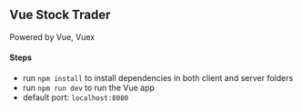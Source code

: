 ## Vue Stock Trader

Powered by Vue, Vuex

#### Steps
- run `npm install` to install dependencies in both client and server folders
- run `npm run dev` to run the Vue app
- default port: `localhost:8080`